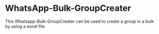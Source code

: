 # WhatsApp-Bulk-GroupCreater
This Whatsapp-Bulk-GroupCreater can be used to create a group in a bulk by using a excel file 
